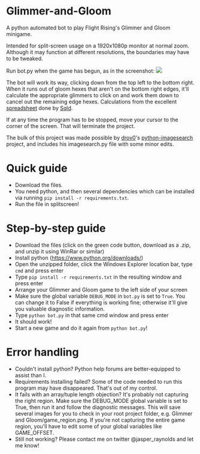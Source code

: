 # Glimmer-and-Gloom
A python automated bot to play Flight Rising's Glimmer and Gloom minigame.

Intended for split-screen usage on a 1920x1080p monitor at normal zoom. Although it may function at different resolutions, the boundaries may have to be tweaked.

Run bot.py when the game has begun, as in the screenshot:
<img src="https://i.imgur.com/4VFS5As.jpg">

The bot will work its way, clicking down from the top left to the bottom right. When it runs out of gloom hexes that aren't on the bottom right edges, it'll calculate the appropriate glimmers to click on and work them down to cancel out the remaining edge hexes. Calculations from the excellent <a href="https://docs.google.com/spreadsheets/d/1zrLIjer2FKmknXpyopCSEfVDdEP5rgxWsTOBVFkW8lQ/edit#gid=0">spreadsheet</a> done by <a href="https://flightrising.com/main.php?p=lair&tab=userpage&id=186567">Sqld</a>.

If at any time the program has to be stopped, move your cursor to the corner of the screen. That will terminate the project.

The bulk of this project was made possible by <a href="https://github.com/drov0">drov0</a>'s <a href="https://github.com/drov0/python-imagesearch">python-imagesearch</a> project, and includes his imagesearch.py file with some minor edits. 

# Quick guide
- Download the files.
- You need python, and then several dependencies which can be installed via running `pip install -r requirements.txt`.
- Run the file in splitscreen!

# Step-by-step guide
- Download the files (click on the green code button, download as a .zip, and unzip it using WinRar or similar)
- Install python (https://www.python.org/downloads/)
- Open the unzipped folder, click the Windows Explorer location bar, type `cmd` and press enter
- Type `pip install -r requirements.txt` in the resulting window and press enter
- Arrange your Glimmer and Gloom game to the left side of your screen
- Make sure the global variable `DEBUG_MODE` in `bot.py` is set to `True`. You can change it to False if everything is working fine; otherwise it'll give you valuable diagnostic information.
- Type `python bot.py` in that same cmd window and press enter
- It should work!
- Start a new game and do it again from `python bot.py`!

# Error handling
- Couldn't install python? Python help forums are better-equipped to assist than I.
- Requirements installing failed? Some of the code needed to run this program may have disappeared. That's out of my control.
- It fails with an array/tuple length objection? It's probably not capturing the right region. Make sure the DEBUG_MODE global variable is set to True, then run it and follow the diagnostic messages. This will save several images for you to check in your root project folder, e.g. Glimmer and Gloom/game_region.png. If you're not capturing the entire game region, you'll have to edit some of your global variables like GAME_OFFSET.
- Still not working? Please contact me on twitter @jasper_raynolds and let me know!

